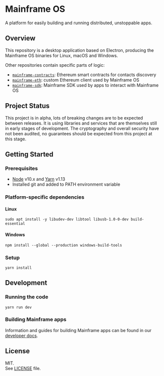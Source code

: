# Mainframe OS

A platform for easily building and running distributed, unstoppable apps.

## Overview

This repository is a desktop application based on Electron, producing the Mainframe OS binaries for Linux, macOS and Windows.

Other repositories contain specific parts of logic:

- [`mainframe-contracts`](https://github.com/MainframeHQ/mainframe-contracts): Ethereum smart contracts for contacts discovery
- [`mainframe-eth`](https://github.com/MainframeHQ/mainframe-eth): custom Ethereum client used by Mainframe OS
- [`mainframe-sdk`](https://github.com/MainframeHQ/mainframe-sdk): Mainframe SDK used by apps to interact with Mainframe OS

## Project Status

This project is in alpha, lots of breaking changes are to be expected between releases. It is using libraries and services that are themselves still in early stages of development. The cryptography and overall security have not been audited, no guarantees should be expected from this project at this stage.

## Getting Started

### Prerequisites

- [Node](https://nodejs.org/en/) v10.x and [Yarn](https://yarnpkg.com/en/) v1.13
- Installed git and added to PATH environment variable

### Platform-specific dependencies

#### Linux

```
sudo apt install -y libudev-dev libtool libusb-1.0-0-dev build-essential
```

#### Windows

```
npm install --global --production windows-build-tools
```

### Setup

```
yarn install
```

## Development

### Running the code

```
yarn run dev
```

### Building Mainframe apps

Information and guides for building Mainframe apps can be found in our [developer docs](https://docs.mainframeos.com/docs/build-dapps).

## License

MIT.\
See [LICENSE](LICENSE) file.

